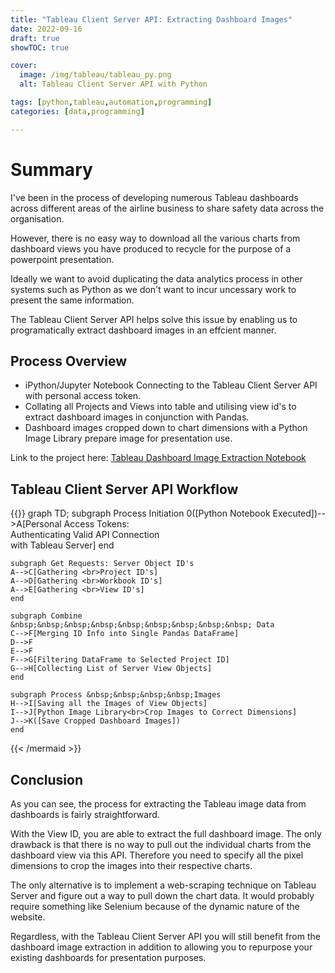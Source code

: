 ```yaml
---
title: "Tableau Client Server API: Extracting Dashboard Images"
date: 2022-09-16
draft: true
showTOC: true

cover:
  image: /img/tableau/tableau_py.png
  alt: Tableau Client Server API with Python

tags: [python,tableau,automation,programming]
categories: [data,programming]

---
```


# Summary

I've been in the process of developing numerous Tableau dashboards across different areas of the airline business to share safety data across the organisation.

However, there is no easy way to download all the various charts from dashboard views you have produced to recycle for the purpose of a powerpoint presentation.

Ideally we want to avoid duplicating the data analytics process in other systems such as Python as we don't want to incur uncessary work to present the same information.

The Tableau Client Server API helps solve this issue by enabling us to programatically extract dashboard images in an effcient manner.

## Process Overview

- iPython/Jupyter Notebook Connecting to the Tableau Client Server API with personal access token.
- Collating all Projects and Views into table and utilising view id's to extract dashboard images in conjunction with Pandas.
- Dashboard images cropped down to chart dimensions with a Python Image Library prepare image for presentation use.

Link to the project here: [Tableau Dashboard Image Extraction Notebook](https://github.com/Filpill/Tableau-DashExtract)

## Tableau Client Server API Workflow

{{<mermaid>}}
graph TD;
    subgraph Process Initiation
    0([Python Notebook Executed])-->A[Personal Access Tokens: <br>Authenticating Valid API Connection<br> with Tableau Server]
    end

    subgraph Get Requests: Server Object ID's
    A-->C[Gathering <br>Project ID's]
    A-->D[Gathering <br>Workbook ID's]
    A-->E[Gathering <br>View ID's]
    end

    subgraph Combine &nbsp;&nbsp;&nbsp;&nbsp;&nbsp;&nbsp;&nbsp;&nbsp;&nbsp; Data
    C-->F[Merging ID Info into Single Pandas DataFrame]
    D-->F
    E-->F
    F-->G[Filtering DataFrame to Selected Project ID]
    G-->H[Collecting List of Server View Objects]
    end

    subgraph Process &nbsp;&nbsp;&nbsp;&nbsp;Images
    H-->I[Saving all the Images of View Objects]
    I-->J[Python Image Library<br>Crop Images to Correct Dimensions]
    J-->K([Save Cropped Dashboard Images])
    end
{{< /mermaid >}}

## Conclusion

As you can see, the process for extracting the Tableau image data from dashboards is fairly straightforward.

With the View ID, you are able to extract the full dashboard image. The only drawback is that there is no way to pull out the individual charts from the dashboard view via this API. Therefore you need to specify all the pixel dimensions to crop the images into their respective charts.

The only alternative is to implement a web-scraping technique on Tableau Server and figure out a way to pull down the chart data. It would probably require something like Selenium because of the dynamic nature of the website.

Regardless, with the Tableau Client Server API you will still benefit from the dashboard image extraction in addition to allowing you to repurpose your existing dashboards for presentation purposes.

